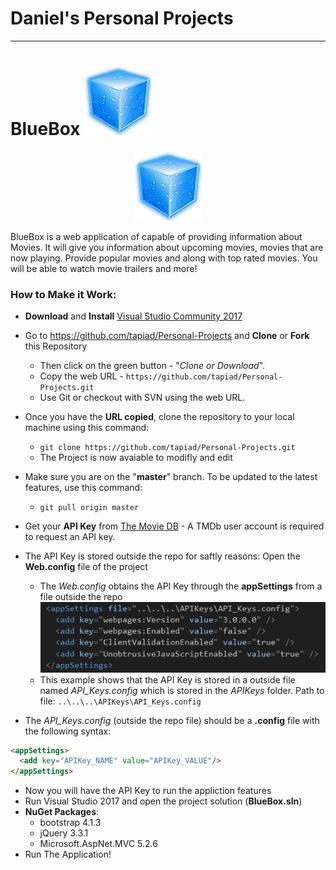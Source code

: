 # **Daniel's Personal Projects**
---

# BlueBox ![BlueBox Logo](https://github.com/tapiad/Personal-Projects/blob/master/BlueBox/BlueBox/Content/Images/BlueCube.png?raw=true "BlueBox")

<p align="center">
  <img src="https://github.com/tapiad/Personal-Projects/blob/master/BlueBox/BlueBox/Content/Images/BlueCube.png?raw=true" />
</p>

BlueBox is a web application of capable of providing information about Movies. It will give you information about upcoming movies, movies that are now playing. Provide popular movies and along with top rated movies. You will be able to watch movie trailers and more!

### How to Make it Work:

* **Download** and **Install** [Visual Studio Community 2017](https://www.visualstudio.com/vs/community/ "Visual Studio Community 2017")
* Go to https://github.com/tapiad/Personal-Projects and **Clone** or **Fork** this Repository
     - Then click on the green button - "*Clone or Download*".
     - Copy the web URL - `https://github.com/tapiad/Personal-Projects.git`
     - Use Git or checkout with SVN using the web URL. 
* Once you have the **URL copied**, clone the repository to your local machine using this command:
     - `git clone https://github.com/tapiad/Personal-Projects.git`
     - The Project is now avaiable to modifly and edit
* Make sure you are on the "**master**" branch. To be updated to the latest features, use this command:
    - `git pull origin master`
    
* Get your **API Key** from [The Movie DB](https://www.themoviedb.org/documentation/api "The Movie DB - API Overview") - A TMDb user account is required to request an API key. 
* The API Key is stored outside the repo for saftly reasons: Open the **Web.config** file of the project
     - The *Web.config* obtains the API Key through the **appSettings** from a file outside the repo
![API Key Path Image](https://github.com/tapiad/Personal-Projects/blob/master/Images/API_Key_Path.PNG?raw=true "API Key Path")
     - This example shows that the API Key is stored in a outside file named *API_Keys.config* which is stored in the *APIKeys* folder. Path to file: `..\..\..\APIKeys\API_Keys.config`
* The *API_Keys.config* (outside the repo file) should be a **.config** file with the following syntax: 
```html
<appSettings>
  <add key="APIKey_NAME" value="APIKey_VALUE"/>
</appSettings>
```
* Now you will have the API Key to run the appliction features
* Run Visual Studio 2017 and open the project solution (**BlueBox.sln**)
* **NuGet Packages**: 
    - bootstrap 4.1.3
    - jQuery 3.3.1
    - Microsoft.AspNet.MVC 5.2.6
* Run The Application!